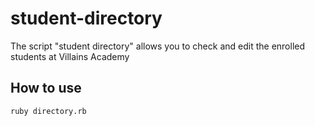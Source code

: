 # student-directory

The script "student directory" allows you to check and edit the enrolled students at Villains Academy

## How to use

```shell
ruby directory.rb
```

